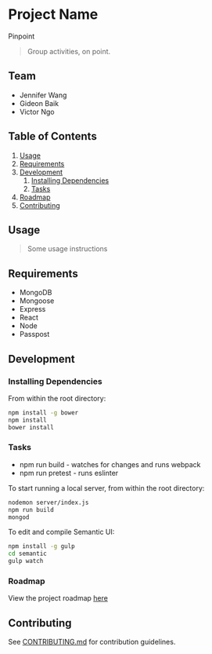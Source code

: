 # Project Name
Pinpoint
> Group activities, on point.

## Team

  - Jennifer Wang
  - Gideon Baik
  - Victor Ngo

## Table of Contents

1. [Usage](#Usage)
1. [Requirements](#requirements)
1. [Development](#development)
    1. [Installing Dependencies](#installing-dependencies)
    1. [Tasks](#tasks)
1. [Roadmap](#roadmap)
1. [Contributing](#contributing)

## Usage

> Some usage instructions

## Requirements

- MongoDB 
- Mongoose
- Express
- React
- Node
- Passpost

## Development

### Installing Dependencies

From within the root directory:

```sh
npm install -g bower
npm install
bower install
```

### Tasks

* npm run build - watches for changes and runs webpack
* npm run pretest - runs eslinter

To start running a local server, from within the root directory: 
```sh
nodemon server/index.js
npm run build
mongod
```

To edit and compile Semantic UI: 

```sh
npm install -g gulp
cd semantic
gulp watch
```

### Roadmap

View the project roadmap [here](https://docs.google.com/document/d/1DHAam9WiYRBCaaJSKQjrYgv8SejzyGQ-Aw_TC8kncEY/edit?usp=sharing)


## Contributing

See [CONTRIBUTING.md](CONTRIBUTING.md) for contribution guidelines.
